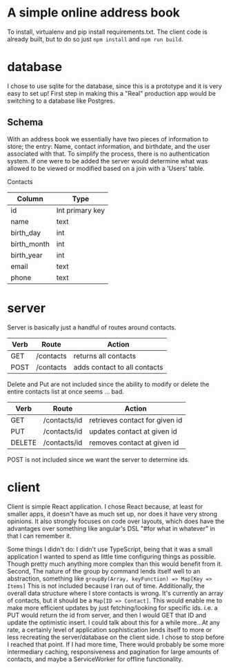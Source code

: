 # A simple online address book
  To install, virtualenv and pip install requirements.txt.  The client code is already
  built, but to do so just `npm install` and `npm run build`.

# database
  I chose to use sqlite for the database, since this is a prototype and it is
  very easy to set up!  First step in making this a "Real" production app would
  be switching to a database like Postgres.

## Schema
  With an address book we essentially have two pieces of information to store;
  the entry: Name, contact information, and birthdate, and the user associated with
  that. To simplify the process, there is no authentication system. If one were
  to be added the server would determine what was allowed to be viewed or
  modified based on a join with a 'Users' table.

  Contacts

  Column | Type
  ----|---------
  id | Int primary key
  name | text
  birth_day | int
  birth_month | int
  birth_year | int
  email | text
  phone | text


# server
  Server is basically just a handful of routes around contacts.

  Verb | Route | Action
  -----|-------|-------
  GET | /contacts | returns all contacts
  POST | /contacts | adds contact to all contacts

  Delete and Put are not included since the ability to modify or delete the
  entire contacts list at once seems ... bad.


  Verb | Route | Action
  -----|-------|------
  GET | /contacts/id | retrieves contact for given id
  PUT | /contacts/id | updates contact at given id
  DELETE | /contacts/id | removes contact at given id

  POST is not included since we want the server to determine ids.

# client
  Client is simple React application.  I chose React because, at least for smaller
  apps, it doesn't have as much set up, nor does it have very strong opinions. It
  also strongly focuses on code over layouts, which does have the advantages over
  something like angular's DSL "#for what in whatever" in that I can remember it.

  Some things I didn't do:  I didn't use TypeScript, being that it was a small
  application I wanted to spend as little time configuring things as possible.  
  Though pretty much anything more complex than this would benefit from it.  Second,
  The nature of the group by command lends itself well to an abstraction, something like
    `groupBy(Array, keyFunction) => Map[Key => Items]`
  This is not included because I ran out of time.  Additionally, the overall
  data structure where I store contacts is wrong.  It's currently an array of
  contacts, but it should be a `Map[ID => Contact]`.  This would enable me to
  make more efficient updates by just fetching/looking for specific ids.  i.e. a PUT
  would return the id from server, and then I would GET that ID and update
  the optimistic insert.
  I could talk about this for a while more...At any rate, a certainly level of
  application sophistication lends itself to more or less recreating the server/database
  on the client side.  I chose to stop before I reached that point.  If I had more time,
  There would probably be some more intermediary caching, responsiveness and pagination
  for large amounts of contacts, and maybe a ServiceWorker for offline functionality.

